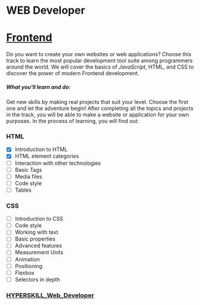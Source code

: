 # WEB Developer

# [Frontend](https://github.com/kakanew/HYPERSKILL_Web_Developer/tree/master/PROBLEMS_Frontend)

Do you want to create your own websites or web applications? Choose this track to learn the most popular development tool suite among programmers around the world. We will cover the basics of *JavaScript*, HTML, and CSS to discover the power of modern Frontend development.

##### What you'll learn and do:

Get new skills by making real projects that suit your level. Choose the first one and let the adventure begin! After completing all the topics and projects in the track, you will be able to make a website or application for your own purposes. In the process of learning, you will find out:

### HTML

- [x] Introduction to HTML
- [x] HTML element categories
- [ ] Interaction with other technologies
- [ ] Basic Tags
- [ ] Media files
- [ ] Code style
- [ ] Tables

### CSS

- [ ] Introduction to CSS
- [ ] Code style
- [ ] Working with text
- [ ] Basic properties
- [ ] Advanced features
- [ ] Measurement Units
- [ ] Animation
- [ ] Positioning
- [ ] Flexbox
- [ ] Selectors in depth

### [HYPERSKILL_Web_Developer](https://github.com/kakanew/HYPERSKILL_Web_Developer)